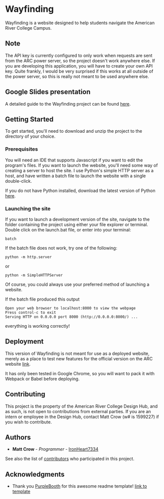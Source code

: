 # Wayfinding
Wayfinding is a website designed to help students navigate the American River College Campus.

## Note
The API key is currently configured to only work when requests are sent from the ARC power server,
so the project doesn't work anywhere else. If you are developing this application, you will have to
create your own API key. Quite frankly, I would be very surprised if this works at all outside of the
power server, so this is really not meant to be used anywhere else.

## Google Slides presentation

A detailed guide to the Wayfinding project can be found [here](https://docs.google.com/presentation/d/14uy2DAPB68twqYutxfy9it2A-veyfG2TyEI0Ig03Pk8/edit?usp=sharing).

## Getting Started

To get started, you'll need to download and unzip the project to the directory of your choice.

### Prerequisites

You will need an IDE that supports Javascript if you want to edit the program's files.
If you want to launch the website, you'll need some way of creating a server to host the site.
I use Python's simple HTTP server as a host, and have written a batch file to launch the website with a single double-click.

If you do not have Python installed, download the latest version of Python [here](https://www.python.org/downloads/).

### Launching the site

If you want to launch a development version of the site, navigate to the folder containing the project using either your file explorer or terminal.
Double click on the launch.bat file, or enter into your terminal:

```
batch
```

If the batch file does not work, try one of the following:

```
python -m http.server
```
or
```
python -m SimpleHTTPServer
```

Of course, you could always use your preferred method of launching a website.

If the batch file produced this output
```
Open your web browser to localhost:8000 to view the webpage
Press control-c to exit
Serving HTTP on 0.0.0.0 port 8000 (http://0.0.0.0:8000/) ...
```
everything is working correctly!

## Deployment

This version of Wayfinding is not meant for use as a deployed website,
merely as a place to test new features for the official version on the ARC website [link](https://www.arc.losrios.edu/about-us/campus-map-app).

It has only been tested in Google Chrome, so you will want to pack it with Webpack or Babel before deploying.

## Contributing

This project is the property of the American River College Design Hub, and as such, is not open to contributions from external parties. If you are an intern or employee in the Design Hub, contact Matt Crow (w# is 1599227) if you wish to contribute.


## Authors

* **Matt Crow** - *Programmer* - [IronHeart7334](https://github.com/IronHeart7334)

See also the list of [contributors](https://github.com/IronHeart7334/Wayfinding/contributors) who participated in this project.

## Acknowledgments

* Thank you [PurpleBooth](https://github.com/PurpleBooth) for this awesome readme template! [link to template](https://gist.github.com/PurpleBooth/109311bb0361f32d87a2)
